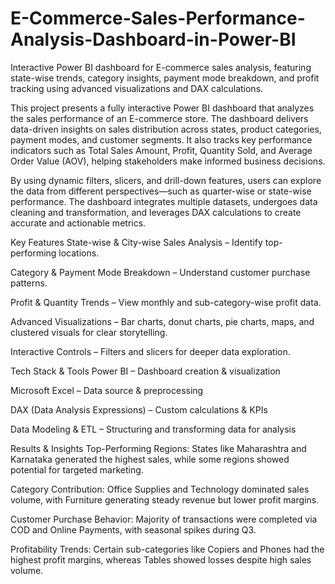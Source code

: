 # E-Commerce-Sales-Performance-Analysis-Dashboard-in-Power-BI
Interactive Power BI dashboard for E-commerce sales analysis, featuring state-wise trends, category insights, payment mode breakdown, and profit tracking using advanced visualizations and DAX calculations.

This project presents a fully interactive Power BI dashboard that analyzes the sales performance of an E-commerce store. The dashboard delivers data-driven insights on sales distribution across states, product categories, payment modes, and customer segments. It also tracks key performance indicators such as Total Sales Amount, Profit, Quantity Sold, and Average Order Value (AOV), helping stakeholders make informed business decisions.

By using dynamic filters, slicers, and drill-down features, users can explore the data from different perspectives—such as quarter-wise or state-wise performance. The dashboard integrates multiple datasets, undergoes data cleaning and transformation, and leverages DAX calculations to create accurate and actionable metrics.

Key Features
State-wise & City-wise Sales Analysis – Identify top-performing locations.

Category & Payment Mode Breakdown – Understand customer purchase patterns.

Profit & Quantity Trends – View monthly and sub-category-wise profit data.

Advanced Visualizations – Bar charts, donut charts, pie charts, maps, and clustered visuals for clear storytelling.

Interactive Controls – Filters and slicers for deeper data exploration.

Tech Stack & Tools
Power BI – Dashboard creation & visualization

Microsoft Excel – Data source & preprocessing

DAX (Data Analysis Expressions) – Custom calculations & KPIs

Data Modeling & ETL – Structuring and transforming data for analysis


Results & Insights
Top-Performing Regions: States like Maharashtra and Karnataka generated the highest sales, while some regions showed potential for targeted marketing.

Category Contribution: Office Supplies and Technology dominated sales volume, with Furniture generating steady revenue but lower profit margins.

Customer Purchase Behavior: Majority of transactions were completed via COD and Online Payments, with seasonal spikes during Q3.

Profitability Trends: Certain sub-categories like Copiers and Phones had the highest profit margins, whereas Tables showed losses despite high sales volume.
